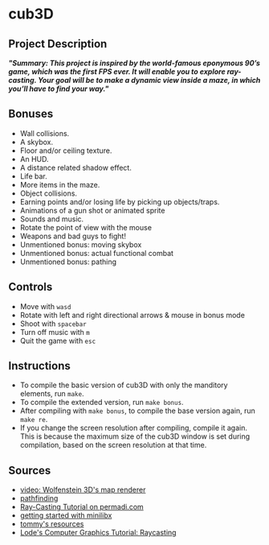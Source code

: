 # cub3D

## Project Description
***"Summary: This project is inspired by the world-famous eponymous 90’s game, which
was the first FPS ever. It will enable you to explore ray-casting. Your goal will be to
make a dynamic view inside a maze, in which you’ll have to find your way."***

## Bonuses
- Wall collisions.
- A skybox.
- Floor and/or ceiling texture.
- An HUD.
- A distance related shadow effect.
- Life bar.
- More items in the maze.
- Object collisions.
- Earning points and/or losing life by picking up objects/traps.
- Animations of a gun shot or animated sprite
- Sounds and music.
- Rotate the point of view with the mouse
- Weapons and bad guys to fight!
- Unmentioned bonus: moving skybox
- Unmentioned bonus: actual functional combat
- Unmentioned bonus: pathing

## Controls
- Move with `wasd`
- Rotate with left and right directional arrows & mouse in bonus mode
- Shoot with `spacebar`
- Turn off music with `m`
- Quit the game with `esc`

## Instructions
- To compile the basic version of cub3D with only the manditory elements, run `make`.
- To compile the extended version, run `make bonus`.
- After compiling with `make bonus`, to compile the base version again, run `make re`.
- If you change the screen resolution after compiling, compile it again. This is because the maximum size of the cub3D window is set during compilation, based on the screen resolution at that time.

## Sources
- [video: Wolfenstein 3D's map renderer](https://www.youtube.com/watch?v=eOCQfxRQ2pY)
- [pathfinding](https://www.redblobgames.com/pathfinding/a-star/introduction.html)
- [Ray-Casting Tutorial on permadi.com](https://permadi.com/1996/05/ray-casting-tutorial-table-of-contents/)
- [getting started with minilibx](https://harm-smits.github.io/42docs/libs/minilibx/introduction.html)
- [tommy's resources](https://github.com/dichotommy49/cub3d/blob/master/cub3d%20resources.txt)
- [Lode's Computer Graphics Tutorial: Raycasting](https://lodev.org/cgtutor/raycasting.html)